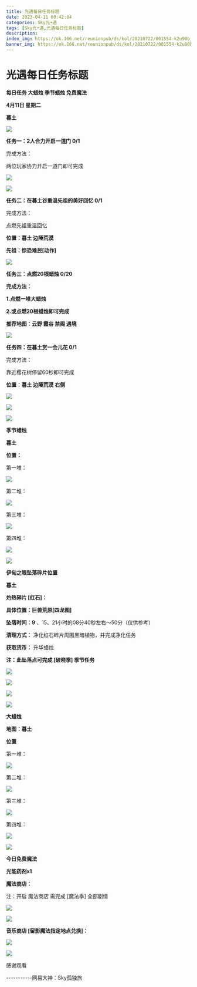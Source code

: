 ```yaml
---
title: 光遇每日任务标题
date: 2023-04-11 00:42:04
categories: Sky光•遇
tags: [Sky光•遇,光遇每日任务标题]
description: 
index_img: https://ok.166.net/reunionpub/ds/kol/20210722/001554-k2u90bj7ay.png?imageView&thumbnail=600x0&type=jpg
banner_img: https://ok.166.net/reunionpub/ds/kol/20210722/001554-k2u90bj7ay.png?imageView&thumbnail=600x0&type=jpg
---
```

# 光遇每日任务标题
**每日任务 大蜡烛 季节蜡烛 免费魔法**

 **4月11日 星期二**

 **暮土**

![](https://img.166.net/reunionpub/ds/kol/20230411/001331-0svfwnpzjh.jpg)

 **任务一：2人合力开启一道门 0/1**

完成方法：

两位玩家协力开启一道门即可完成

![](https://img.166.net/reunionpub/ds/kol/20230411/000212-s6rk71j5m9.jpg)

![](https://img.166.net/reunionpub/ds/kol/20230411/000220-go8wevlisc.jpg)

 **任务二：在暮土谷重温先祖的美好回忆 0/1**

完成方法：

点燃先祖重温回忆

 **位置：暮土 边陲荒漠**

 **先祖：惊恐难民[动作]**

![](https://img.166.net/reunionpub/ds/kol/20230411/000239-q9fsvpcl5b.jpeg)

 **任务三：点燃20根蜡烛 0/20**

 **完成方法：**

 **1.点燃一堆大蜡烛**

 **2.或点燃20根蜡烛即可完成**

 **推荐地图：云野 霞谷 禁阁 遇境**

![](https://img.166.net/reunionpub/ds/kol/20230411/000256-gl4wp0acfm.jpg)

 **任务四：在暮土赏一会儿花 0/1**

完成方法：

靠近樱花树停留60秒即可完成

 **位置：暮土 边陲荒漠 右侧**

![](https://img.166.net/reunionpub/ds/kol/20230411/000312-i0nfag3hjd.jpeg)

![](https://img.166.net/reunionpub/ds/kol/20230411/000318-jclgwtvyzk.jpeg)

![](https://img.166.net/reunionpub/ds/kol/20221018/100256-wzutnocka0.png)

 **季节蜡烛**

 **暮土**

 **位置：**

第一堆：

![](https://img.166.net/reunionpub/ds/kol/20230410/235824-ts4gnrelzj.jpeg)

第二堆：

![](https://img.166.net/reunionpub/ds/kol/20230410/235832-to8uayjs7m.jpeg)

第三堆：

![](https://img.166.net/reunionpub/ds/kol/20230410/235839-5zak7dtl1i.jpeg)

第四堆：

![](https://img.166.net/reunionpub/ds/kol/20230410/235845-nktplq4z3g.jpeg)

![](https://img.166.net/reunionpub/ds/kol/20221130/005912-5mvshq9nf3.png)

 **伊甸之眼坠落碎片位置**

 **暮土**

 **灼热碎片 [红石]：**

 **具体位置：巨兽荒原[四龙图]**

 **坠落时间：9** 、15、21小时的08分40秒左右～50分（仅供参考）

 **清理方式：** 净化红石碎片周围黑暗植物，并完成净化任务

 **获取货币：** 升华蜡烛

 **注：此坠落点可完成  [破晓季] 季节任务**

![](https://img.166.net/reunionpub/ds/kol/20230411/000949-f42up1vlmt.jpeg)

![](https://img.166.net/reunionpub/ds/kol/20230411/001000-opy1m08zs6.jpg)

![](https://img.166.net/reunionpub/ds/kol/20230411/001130-v2mr8shiyd.jpeg)

![](https://img.166.net/reunionpub/ds/kol/20230313/005012-cdpy0kr1uq.png)

 **大蜡烛**

 **地图：暮土**

 **位置**

第一堆：

![](https://img.166.net/reunionpub/ds/kol/20230410/235637-gpsuv1954f.jpeg)

第二堆：

![](https://img.166.net/reunionpub/ds/kol/20230410/235645-kf34m5ln90.jpeg)

第三堆：

![](https://img.166.net/reunionpub/ds/kol/20230410/235653-gm4ca8twps.jpeg)

第四堆：

![](https://img.166.net/reunionpub/ds/kol/20230410/235700-0ghc9d7qt1.jpeg)

![](https://img.166.net/reunionpub/ds/kol/20221018/100256-wzutnocka0.png)

 **今日免费魔法**

 **光能药剂x1**

 **魔法商店：**

注：开启 魔法商店 需完成 [魔法季] 全部剧情

![](https://img.166.net/reunionpub/ds/kol/20221018/100559-oibznvdtus.png)

![](https://img.166.net/reunionpub/ds/kol/20230410/235541-4g1yhm2s5w.jpeg)

 **音乐商店 [留影魔法指定地点兑换]：**

![](https://img.166.net/reunionpub/ds/kol/20230410/000436-vmbto9413n.jpeg)

 **![](https://img.166.net/reunionpub/ds/kol/20221018/100256-wzutnocka0.png)**

感谢观看

\-----------网易大神：Sky孤独旅

